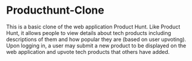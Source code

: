 # Producthunt-Clone

This is a basic clone of the web application Product Hunt. Like Product Hunt, it allows people to view details about tech products including descriptions of them and how popular they are (based on user upvoting). Upon logging in, a user may submit a new product to be displayed on the web application and upvote tech products that others have added.
